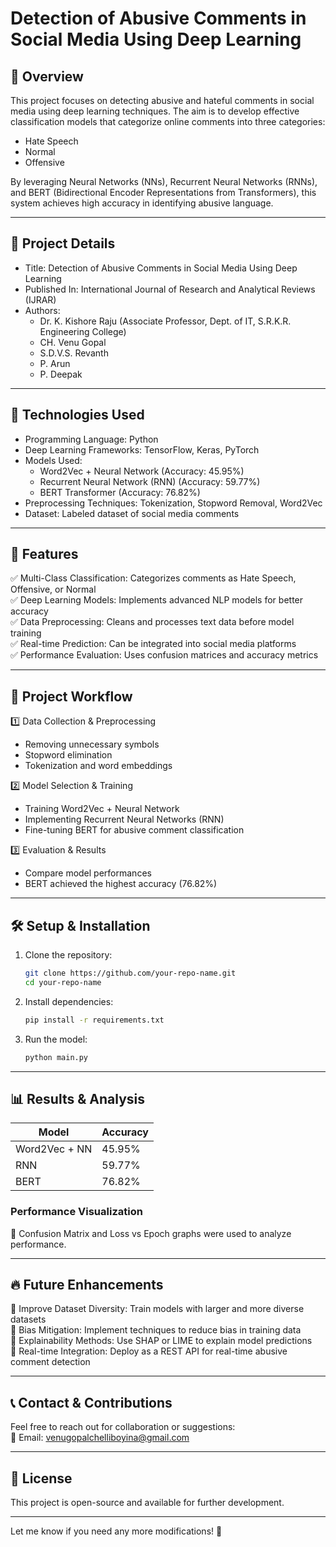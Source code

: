 # Detection of Abusive Comments in Social Media Using Deep Learning  

## 📌 Overview  
This project focuses on detecting abusive and hateful comments in social media using deep learning techniques. The aim is to develop effective classification models that categorize online comments into three categories:  
- Hate Speech  
- Normal  
- Offensive  

By leveraging Neural Networks (NNs), Recurrent Neural Networks (RNNs), and BERT (Bidirectional Encoder Representations from Transformers), this system achieves high accuracy in identifying abusive language.  

---

## 📂 Project Details  
- Title: Detection of Abusive Comments in Social Media Using Deep Learning  
- Published In: International Journal of Research and Analytical Reviews (IJRAR)  
- Authors:  
  - Dr. K. Kishore Raju (Associate Professor, Dept. of IT, S.R.K.R. Engineering College)
  - CH. Venu Gopal 
  - S.D.V.S. Revanth  
  - P. Arun  
  - P. Deepak  
   

---

## 🚀 Technologies Used  
- Programming Language: Python  
- Deep Learning Frameworks: TensorFlow, Keras, PyTorch  
- Models Used:  
  - Word2Vec + Neural Network (Accuracy: 45.95%)  
  - Recurrent Neural Network (RNN) (Accuracy: 59.77%)  
  - BERT Transformer (Accuracy: 76.82%)  
- Preprocessing Techniques: Tokenization, Stopword Removal, Word2Vec  
- Dataset: Labeled dataset of social media comments  

---

## 📌 Features  
✅ Multi-Class Classification: Categorizes comments as Hate Speech, Offensive, or Normal  
✅ Deep Learning Models: Implements advanced NLP models for better accuracy  
✅ Data Preprocessing: Cleans and processes text data before model training  
✅ Real-time Prediction: Can be integrated into social media platforms  
✅ Performance Evaluation: Uses confusion matrices and accuracy metrics  

---

## 📖 Project Workflow  
1️⃣ Data Collection & Preprocessing  
   - Removing unnecessary symbols  
   - Stopword elimination  
   - Tokenization and word embeddings  

2️⃣ Model Selection & Training  
   - Training Word2Vec + Neural Network  
   - Implementing Recurrent Neural Networks (RNN)  
   - Fine-tuning BERT for abusive comment classification  

3️⃣ Evaluation & Results  
   - Compare model performances  
   - BERT achieved the highest accuracy (76.82%)  

---

## 🛠 Setup & Installation  
1. Clone the repository:  
   ```sh
   git clone https://github.com/your-repo-name.git
   cd your-repo-name
   ```  
2. Install dependencies:  
   ```sh
   pip install -r requirements.txt
   ```  
3. Run the model:  
   ```sh
   python main.py
   ```  

---

## 📊 Results & Analysis  
| Model  | Accuracy |
|--------|---------|
| Word2Vec + NN  | 45.95%  |
| RNN  | 59.77%  |
| BERT  | 76.82%  |

### Performance Visualization  
📌 Confusion Matrix and Loss vs Epoch graphs were used to analyze performance.

---

## 🔥 Future Enhancements  
🔹 Improve Dataset Diversity: Train models with larger and more diverse datasets  
🔹 Bias Mitigation: Implement techniques to reduce bias in training data  
🔹 Explainability Methods: Use SHAP or LIME to explain model predictions  
🔹 Real-time Integration: Deploy as a REST API for real-time abusive comment detection  

---

## 📞 Contact & Contributions  
Feel free to reach out for collaboration or suggestions:  
📧 Email: venugopalchelliboyina@gmail.com

---

## 📜 License  
This project is open-source and available for further development.  

---

Let me know if you need any more modifications! 🚀
